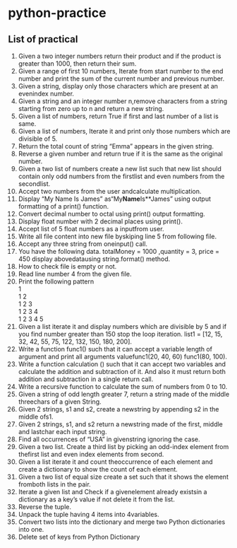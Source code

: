 # python-practice
## List of practical 

01. Given a two integer numbers return their product and if the product is greater than
    1000, then return their sum.
02. Given a range of first 10 numbers, Iterate from start number to the end number and
    print the sum of the current number and previous number.
03. Given a string, display only those characters which are present at an evenindex number.
04. Given a string and an integer number n,remove characters from a string starting from 
    zero up to n and return a new string.
05. Given a list of numbers, return True if first and last number of a list is same.
06. Given a list of numbers, Iterate it and print only those numbers which are divisible of 5.
07. Return the total count of string “Emma” appears in the given string.
08. Reverse a given number and return true if it is the same as the original number.
09. Given a two list of numbers create a new list such that new list should contain only odd
    numbers from the firstlist and even numbers from the secondlist.
10. Accept two numbers from the user andcalculate multiplication.
11. Display “My Name Is James” as“My**Name**Is**James” using output formatting of
    a print() function.
12. Convert decimal number to octal using print() output formatting.
13. Display float number with 2 decimal places using print().
14. Accept list of 5 float numbers as a inputfrom user.
15. Write all file content into new file byskiping line 5 from following file.
16. Accept any three string from oneinput() call.
17. You have the following data. totalMoney = 1000 ,quantity = 3, price = 450 
    display abovedatausing string.format() method.
18. How to check file is empty or not.
19. Read line number 4 from the given file.
20. Print the following pattern<br> 1<br>
    1 2 <br>
    1 2 3 <br>
    1 2 3 4 <br>
    1 2 3 4 5 <br>
21. Given a list iterate it and display numbers which are divisible by 5 and if you find 
    number greater than 150 stop the loop iteration.
    list1 = [12, 15, 32, 42, 55, 75, 122, 132, 150, 180, 200].
22. Write a function func1() such that it can accept a variable length of argument and print
    all arguments valuefunc1(20, 40, 60) func1(80, 100).
23. Write a function calculation () such that it can accept two variables and calculate the 
    addition and subtraction of it. And also it must return both addition and subtraction in a
    single return call.
24. Write a recursive function to calculate the sum of numbers from 0 to 10.
25. Given a string of odd length greater 7, return a string made of the middle threechars of a
    given String.
26. Given 2 strings, s1 and s2, create a newstring by appending s2 in the middle ofs1.
27. Given 2 strings, s1, and s2 return a newstring made of the first, middle and lastchar each 
    input string.
28. Find all occurrences of “USA” in givenstring ignoring the case.
29. Given a two list. Create a third list by picking an odd-index element from thefirst list 
    and even index elements from second.
30. Given a list iterate it and count theoccurrence of each element and create a dictionary to 
    show the count of each element.
31. Given a two list of equal size create a set such that it shows the element fromboth lists in 
    the pair.
32. Iterate a given list and Check if a givenelement already existsin a dictionary as a key’s 
    value if not delete it from the list.
33. Reverse the tuple.
34. Unpack the tuple having 4 items into 4variables.
35. Convert two lists into the dictionary and merge two Python dictionaries into one.
36. Delete set of keys from Python Dictionary
